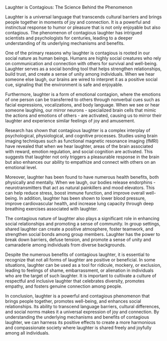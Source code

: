 Laughter is Contagious: The Science Behind the Phenomenon

Laughter is a universal language that transcends cultural barriers and brings people together in moments of joy and connection. It is a powerful and instinctual response to humor or pleasure that is not only enjoyable but also contagious. The phenomenon of contagious laughter has intrigued scientists and psychologists for centuries, leading to a deeper understanding of its underlying mechanisms and benefits.

One of the primary reasons why laughter is contagious is rooted in our social nature as human beings. Humans are highly social creatures who rely on communication and connection with others for survival and well-being. Laughter serves as a social bonding tool that helps strengthen relationships, build trust, and create a sense of unity among individuals. When we hear someone else laugh, our brains are wired to interpret it as a positive social cue, signaling that the environment is safe and enjoyable.

Furthermore, laughter is a form of emotional contagion, where the emotions of one person can be transferred to others through nonverbal cues such as facial expressions, vocalizations, and body language. When we see or hear someone laughing, our mirror neurons - specialized brain cells that mimic the actions and emotions of others - are activated, causing us to mirror their laughter and experience similar feelings of joy and amusement.

Research has shown that contagious laughter is a complex interplay of psychological, physiological, and cognitive processes. Studies using brain imaging techniques such as functional magnetic resonance imaging (fMRI) have revealed that when we hear laughter, areas of the brain associated with reward, emotion regulation, and social cognition are activated. This suggests that laughter not only triggers a pleasurable response in the brain but also enhances our ability to empathize and connect with others on an emotional level.

Moreover, laughter has been found to have numerous health benefits, both physically and mentally. When we laugh, our bodies release endorphins - neurotransmitters that act as natural painkillers and mood elevators. This can help reduce stress, boost immune function, and improve overall well-being. In addition, laughter has been shown to lower blood pressure, improve cardiovascular health, and increase lung capacity through deep breathing exercises associated with laughter.

The contagious nature of laughter also plays a significant role in enhancing social relationships and promoting a sense of community. In group settings, shared laughter can create a positive atmosphere, foster teamwork, and strengthen social bonds among group members. Laughter has the power to break down barriers, defuse tension, and promote a sense of unity and camaraderie among individuals from diverse backgrounds.

Despite the numerous benefits of contagious laughter, it is essential to recognize that not all forms of laughter are positive or beneficial. In some situations, laughter can be used as a tool for ridicule, mockery, or exclusion, leading to feelings of shame, embarrassment, or alienation in individuals who are the target of such laughter. It is important to cultivate a culture of respectful and inclusive laughter that celebrates diversity, promotes empathy, and fosters genuine connection among people.

In conclusion, laughter is a powerful and contagious phenomenon that brings people together, promotes well-being, and enhances social relationships. Its ability to transcend language barriers, cultural differences, and social norms makes it a universal expression of joy and connection. By understanding the underlying mechanisms and benefits of contagious laughter, we can harness its positive effects to create a more harmonious and compassionate society where laughter is shared freely and joyfully among all individuals.